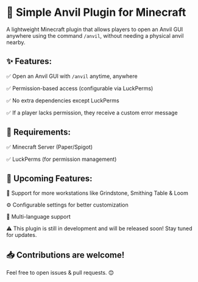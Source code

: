 # **🔨 Simple Anvil Plugin for Minecraft** #
A lightweight Minecraft plugin that allows players to open an Anvil GUI anywhere using the command `/anvil`, without needing a physical anvil nearby.

## **✨ Features:** ##
✅ Open an Anvil GUI with `/anvil` anytime, anywhere

✅ Permission-based access (configurable via LuckPerms)

✅ No extra dependencies except LuckPerms

✅ If a player lacks permission, they receive a custom error message

## **📌 Requirements:** ##
✅ Minecraft Server (Paper/Spigot)

✅ LuckPerms (for permission management)

## **🚀 Upcoming Features:** ##
🔧 Support for more workstations like Grindstone, Smithing Table & Loom

⚙️ Configurable settings for better customization

📜 Multi-language support

⚠️ This plugin is still in development and will be released soon! Stay tuned for updates.

## **📥 Contributions are welcome!** ## 
Feel free to open issues & pull requests. 😊
